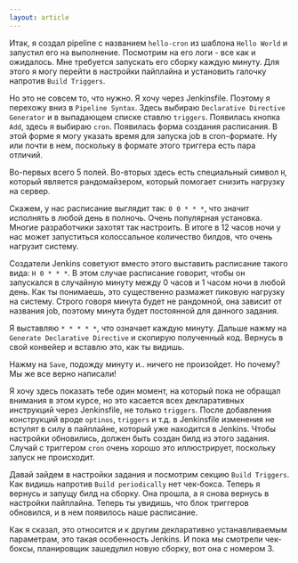 ```yaml
---
layout: article
---
```

Итак, я создал pipeline с названием `hello-cron` из шаблона `Hello World` и запустил его на выполнение. Посмотрим на его логи - все как и ожидалось.
Мне требуется запускать его сборку каждую минуту. Для этого я могу перейти в настройки пайплайна и установить галочку напротив `Build Triggers`.

Но это не совсем то, что нужно. Я хочу через Jenkinsfile. Поэтому я перехожу вниз в `Pipeline Syntax`. Здесь выбираю `Declarative Directive Generator` и в выпадающем списке ставлю `triggers`. Появилась кнопка `Add`, здесь я выбираю `cron`. Появилась форма создания расписания. В этой форме я могу указать время для запуска job в cron-формате. Ну или почти в нем, поскольку в формате этого триггера есть пара отличий.

Во-первых всего 5 полей. Во-вторых здесь есть специальный символ `H`, который является рандомайзером, который помогает снизить нагрузку на сервер.

Скажем, у нас расписание выглядит так: `0 0 * * *`, что значит исполнять в любой день в полночь. Очень популярная установка. Многие разработчики захотят так настроить. В итоге в 12 часов ночи у нас может запуститься колоссальное количество билдов, что очень нагрузит систему.

Создатели Jenkins советуют вместо этого выставить расписание такого вида:  `H 0 * * *`. В этом случае расписание говорит, чтобы он запускался в случайную минуту между 0 часов и 1 часом ночи в любой день. Как ты понимаешь, это существенно размажет пиковую нагрузку на систему. Строго говоря минута будет не рандомной, она зависит от названия job, поэтому минута будет постоянной для данного задания.

Я выставляю `* * * * *`, что означает каждую минуту. Дальше нажму на `Generate Declarative Directive` и скопирую полученный код. Вернусь в свой конвейер и вставлю это, как ты видишь.

Нажму на `Save`, подожду минуту и.. ничего не произойдет. Но почему? Мы же все верно написали!

Я хочу здесь показать тебе один момент, на который пока не обращал внимания в этом курсе, но это касается всех декларативных инструкций через Jenkinsfile, не только `triggers`.
После добавления конструкций вроде `optinos`, `triggers` и т.д. в Jenkinsfile изменения не вступят в силу в пайплайне, который уже находится в Jenkins. Чтобы настройки обновились, должен быть создан билд из этого задания. Случай с триггером `cron` очень хорошо это иллюстрирует, поскольку запуск не происходит.

Давай зайдем в настройки задания и посмотрим секцию `Build Triggers`. Как видишь напротив `Build periodically` нет чек-бокса. Теперь я вернусь и запущу билд на сборку. Она прошла, а я снова вернусь в настройки пайплайна. Теперь ты увидишь, что блок триггеров обновился, и в нем появилось наше расписание.

Как я сказал, это относится и к другим декларативно устанавливаемым параметрам, это такая особенность Jenkins. И пока мы смотрели чек-боксы, планировщик зашедулил новую сборку, вот она с номером 3.

